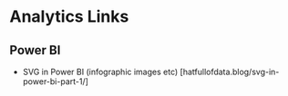 # Analytics Links

## Power BI
- SVG in Power BI (infographic images etc) [hatfullofdata.blog/svg-in-power-bi-part-1/]
